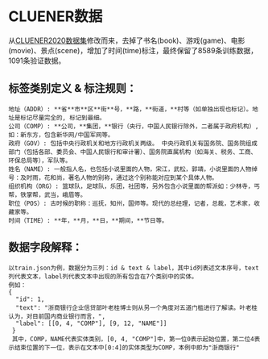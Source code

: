 # CLUENER数据
从[CLUENER2020数据集](https://www.cluebenchmarks.com/introduce.html)修改而来，去掉了书名(book)、游戏(game)、电影(movie)、景点(scene)，增加了时间(time)标注，最终保留了8589条训练数据，1091条验证数据。

  ## 标签类别定义 & 标注规则：
    地址（ADDR）: **省**市**区**街**号，**路，**街道，**村等（如单独出现也标记）。地址是标记尽量完全的, 标记到最细。
    公司（COMP）: **公司，**集团，**银行（央行，中国人民银行除外，二者属于政府机构）, 如：新东方，包含新华网/中国军网等。
    政府（GOV）: 包括中央行政机关和地方行政机关两级。 中央行政机关有国务院、国务院组成部门（包括各部、委员会、中国人民银行和审计署）、国务院直属机构（如海关、税务、工商、环保总局等），军队等。
    姓名（NAME）: 一般指人名，也包括小说里面的人物，宋江，武松，郭靖，小说里面的人物绰号：及时雨，花和尚，著名人物的别称，通过这个别称能对应到某个具体人物。
    组织机构（ORG）: 篮球队，足球队，乐团，社团等，另外包含小说里面的帮派如：少林寺，丐帮，铁掌帮，武当，峨眉等。
    职位（POS）: 古时候的职称：巡抚，知州，国师等。现代的总经理，记者，总裁，艺术家，收藏家等。
    时间（TIME）: **年，**月，**日，**期间，**节日等。

## 数据字段解释：
    以train.json为例，数据分为三列：id & text & label，其中id列表述文本序号，text列代表文本，label列代表文本中出现的所有包含在7个类别中的实体。
    例如：
    {
      "id": 1, 
      "text": "浙商银行企业信贷部叶老桂博士则从另一个角度对五道门槛进行了解读。叶老桂认为，对目前国内商业银行而言，", 
      "label": [[0, 4, "COMP"], [9, 12, "NAME"]]
     }
     其中，COMP，NAME代表实体类别，[0, 4, "COMP"]中，第一位0表示起始位置，第二位4表示结束位置的下一位，表示在文本中[0:4]的实体类型为COMP，本例中即为"浙商银行"
